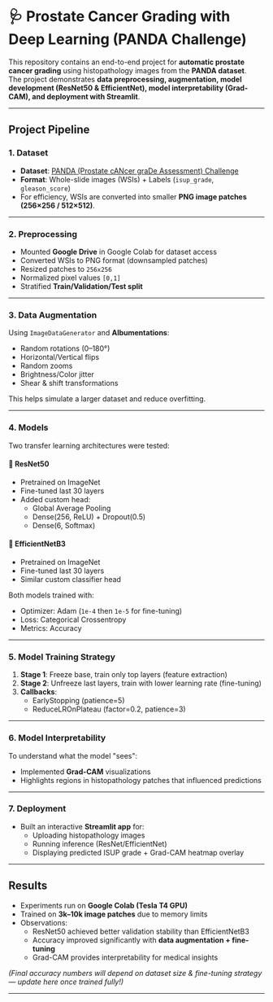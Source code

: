 # 🩺 Prostate Cancer Grading with Deep Learning (PANDA Challenge)

This repository contains an end-to-end project for **automatic prostate cancer grading** using histopathology images from the **PANDA dataset**.  
The project demonstrates **data preprocessing, augmentation, model development (ResNet50 & EfficientNet), model interpretability (Grad-CAM), and deployment with Streamlit**.

---

##  Project Pipeline

### 1. Dataset
- **Dataset**: [PANDA (Prostate cANcer graDe Assessment) Challenge](https://www.kaggle.com/competitions/prostate-cancer-grade-assessment/data)  
- **Format**: Whole-slide images (WSIs) + Labels (`isup_grade`, `gleason_score`)  
- For efficiency, WSIs are converted into smaller **PNG image patches (256×256 / 512×512)**.

---

### 2. Preprocessing
- Mounted **Google Drive** in Google Colab for dataset access
- Converted WSIs to PNG format (downsampled patches)
- Resized patches to `256x256`
- Normalized pixel values `[0,1]`
- Stratified **Train/Validation/Test split**

---

### 3. Data Augmentation
Using `ImageDataGenerator` and **Albumentations**:
- Random rotations (0–180°)
- Horizontal/Vertical flips
- Random zooms
- Brightness/Color jitter
- Shear & shift transformations

This helps simulate a larger dataset and reduce overfitting.

---

### 4. Models
Two transfer learning architectures were tested:

#### 🔹 ResNet50
- Pretrained on ImageNet  
- Fine-tuned last 30 layers  
- Added custom head:
  - Global Average Pooling  
  - Dense(256, ReLU) + Dropout(0.5)  
  - Dense(6, Softmax)  

#### 🔹 EfficientNetB3
- Pretrained on ImageNet  
- Fine-tuned last 30 layers  
- Similar custom classifier head  

Both models trained with:
- Optimizer: Adam (`1e-4` then `1e-5` for fine-tuning)  
- Loss: Categorical Crossentropy  
- Metrics: Accuracy  

---

### 5. Model Training Strategy
1. **Stage 1**: Freeze base, train only top layers (feature extraction)  
2. **Stage 2**: Unfreeze last layers, train with lower learning rate (fine-tuning)  
3. **Callbacks**:
   - EarlyStopping (patience=5)  
   - ReduceLROnPlateau (factor=0.2, patience=3)  

---

### 6. Model Interpretability
To understand what the model "sees":
- Implemented **Grad-CAM** visualizations
- Highlights regions in histopathology patches that influenced predictions

---

### 7. Deployment
- Built an interactive **Streamlit app** for:
  - Uploading histopathology images  
  - Running inference (ResNet/EfficientNet)  
  - Displaying predicted ISUP grade + Grad-CAM heatmap overlay  

---

##  Results
- Experiments run on **Google Colab (Tesla T4 GPU)**  
- Trained on **3k–10k image patches** due to memory limits  
- Observations:
  - ResNet50 achieved better validation stability than EfficientNetB3 
  - Accuracy improved significantly with **data augmentation + fine-tuning**  
  - Grad-CAM provides interpretability for medical insights  

*(Final accuracy numbers will depend on dataset size & fine-tuning strategy — update here once trained fully!)*

---


